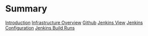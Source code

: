 # Summary

[Introduction](./introduction.md)
[Infrastructure Overview](./infrastructure.md)
[Github](./github.md)
[Jenkins View](jenkins.md)
[Jenkins Configuration](jenkins_config.md)
[Jenkins Build Runs](jenkins_build.md)

<!-- 
TODO : 
        Docker Swarm
        Portainer 
-->